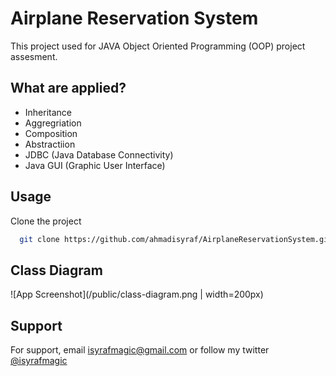 
# Airplane Reservation System

This project used for JAVA Object Oriented Programming (OOP) project assesment. 


## What are applied?

- Inheritance
- Aggregriation
- Composition
- Abstractiion
- JDBC (Java Database Connectivity)
- Java GUI (Graphic User Interface)


## Usage

Clone the project

```bash
  git clone https://github.com/ahmadisyraf/AirplaneReservationSystem.git
```


    
## Class Diagram

![App Screenshot](/public/class-diagram.png | width=200px)


## Support

For support, email isyrafmagic@gmail.com or follow my twitter [@isyrafmagic](https://www.twitter.com/isyrafmagic)

